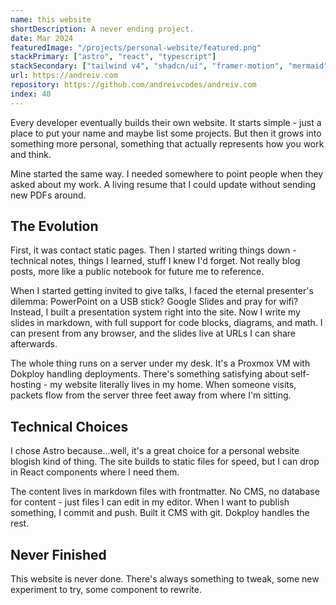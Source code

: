 ```yaml
---
name: this website
shortDescription: A never ending project.
date: Mar 2024
featuredImage: "/projects/personal-website/featured.png"
stackPrimary: ["astro", "react", "typescript"]
stackSecondary: ["tailwind v4", "shadcn/ui", "framer-motion", "mermaid", "katex", "proxmox", "dokploy"]
url: https://andreiv.com
repository: https://github.com/andreivcodes/andreiv.com
index: 40
---
```


Every developer eventually builds their own website. It starts simple - just a place to put your name and maybe list some projects. But then it grows into something more personal, something that actually represents how you work and think.

Mine started the same way. I needed somewhere to point people when they asked about my work. A living resume that I could update without sending new PDFs around.

## The Evolution

First, it was contact static pages. Then I started writing things down - technical notes, things I learned, stuff I knew I'd forget. Not really blog posts, more like a public notebook for future me to reference.

When I started getting invited to give talks, I faced the eternal presenter's dilemma: PowerPoint on a USB stick? Google Slides and pray for wifi? Instead, I built a presentation system right into the site. Now I write my slides in markdown, with full support for code blocks, diagrams, and math. I can present from any browser, and the slides live at URLs I can share afterwards.

The whole thing runs on a server under my desk. It's a Proxmox VM with Dokploy handling deployments. There's something satisfying about self-hosting - my website literally lives in my home. When someone visits, packets flow from the server three feet away from where I'm sitting.

## Technical Choices

I chose Astro because...well, it's a great choice for a personal website blogish kind of thing. The site builds to static files for speed, but I can drop in React components where I need them.

The content lives in markdown files with frontmatter. No CMS, no database for content - just files I can edit in my editor. When I want to publish something, I commit and push. Built it CMS with git. Dokploy handles the rest.

## Never Finished

This website is never done. There's always something to tweak, some new experiment to try, some component to rewrite.
